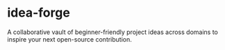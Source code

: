 # idea-forge
A collaborative vault of beginner-friendly project ideas across domains to inspire your next open-source contribution.
